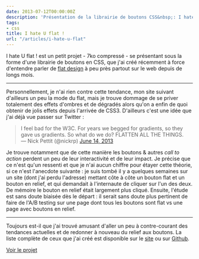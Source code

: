 ```yaml
---
date: 2013-07-12T00:00:00Z
description: 'Présentation de la librairie de boutons CSS&nbsp;: I hate U flat !'
tags:
- css
title: I hate U flat !
url: "/articles/i-hate-u-flat"
---
```


I hate U flat ! est un petit projet - 7ko compressé - se présentant sous la forme d'une librairie de boutons en CSS, que j'ai créé récemment à force d'entendre parler de [flat design](http://www.creads.org/blog/actualite-pub-marketing/le-flat-design-la-nouvelle-tendance/) à peu près partout sur le web depuis de longs mois.

---

Personnellement, je n'ai rien contre cette tendance, mon site suivant d'ailleurs un peu la mode du flat, mais je trouve dommage de se priver totalement des effets d'ombres et de dégradés alors qu'on a enfin de quoi obtenir de jolis effets depuis l'arrivée de CSS3. D'ailleurs c'est une idée que j'ai déjà vue passer sur Twitter&nbsp;:

> I feel bad for the W3C. For years we begged for gradients, so they gave us gradients. So what do we do? FLATTEN ALL THE THINGS.<br>&mdash; Nick Pettit (@nickrp) [June 14, 2013](https://twitter.com/nickrp/statuses/345354597491167233)

Je trouve notamment que de cette manière les boutons & autres *call to action* perdent un peu de leur interactivité et de leur impact. Je précise que ce n'est qu'un ressenti et que je n'ai aucun chiffre pour étayer cette théorie, si ce n'est l'anecdote suivante&nbsp;: je suis tombé il y a quelques semaines sur un site (dont j'ai perdu l'adresse) mettant côte à côte un bouton flat et un bouton en relief, et qui demandait à l'internaute de cliquer sur l'un des deux. De mémoire le bouton en relief était largement plus cliqué. Ensuite, l'étude est sans doute biaisée dès le départ&nbsp;: il serait sans doute plus pertinent de faire de l'A/B testing sur une page dont tous les boutons sont flat vs une page avec boutons en relief.

---

Toujours est-il que j'ai trouvé amusant d'aller un peu à contre-courant des tendances actuelles et de redonner à nouveau du relief aux boutons. La liste complète de ceux que j'ai créé est disponible sur le [site](http://ronanlevesque.fr/ihateuflat/) ou sur [Github](https://github.com/eskiiss/IhateUflat).

<p class="link"><a href="/projets/ihateuflat/">Voir le projet</a></p>
